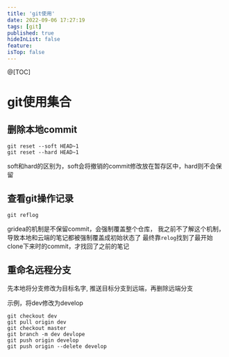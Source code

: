 ```yaml
---
title: 'git使用'
date: 2022-09-06 17:27:19
tags: [git]
published: true
hideInList: false
feature: 
isTop: false
---
```

@[TOC]

# git使用集合
## 删除本地commit
```
git reset --soft HEAD~1
git reset --hard HEAD~1
```

soft和hard的区别为，soft会将撤销的commit修改放在暂存区中，hard则不会保留 


## 查看git操作记录
```
git reflog
```
gridea的机制是不保留commit，会强制覆盖整个仓库，
我之前不了解这个机制，导致本地和云端的笔记都被强制覆盖成初始状态了
最终靠`relog`找到了最开始clone下来时的commit，才找回了之前的笔记


## 重命名远程分支
先本地将分支修改为目标名字, 推送目标分支到远端，再删除远端分支

示例，将dev修改为develop

```
git checkout dev
git pull origin dev
git checkout master
git branch -m dev devlope
git push origin develop
git push origin --delete develop
```
